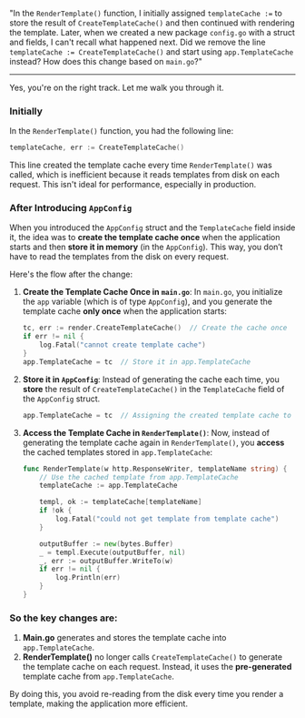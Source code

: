 
"In the `RenderTemplate()` function, I initially assigned `templateCache :=` to store the result of `CreateTemplateCache()` and then continued with rendering the template. Later, when we created a new package `config.go` with a struct and fields, I can't recall what happened next. Did we remove the line `templateCache := CreateTemplateCache()` and start using `app.TemplateCache` instead? How does this change based on `main.go`?"

---

Yes, you're on the right track. Let me walk you through it.

### Initially
In the `RenderTemplate()` function, you had the following line:

```go
templateCache, err := CreateTemplateCache()
```

This line created the template cache every time `RenderTemplate()` was called, which is inefficient because it reads templates from disk on each request. This isn't ideal for performance, especially in production.

### After Introducing `AppConfig`
When you introduced the `AppConfig` struct and the `TemplateCache` field inside it, the idea was to **create the template cache once** when the application starts and then **store it in memory** (in the `AppConfig`). This way, you don’t have to read the templates from the disk on every request.

Here's the flow after the change:

1. **Create the Template Cache Once in `main.go`**:
   In `main.go`, you initialize the `app` variable (which is of type `AppConfig`), and you generate the template cache **only once** when the application starts:
   
   ```go
   tc, err := render.CreateTemplateCache()  // Create the cache once
   if err != nil {
       log.Fatal("cannot create template cache")
   }
   app.TemplateCache = tc  // Store it in app.TemplateCache
   ```

2. **Store it in `AppConfig`**:
   Instead of generating the cache each time, you **store** the result of `CreateTemplateCache()` in the `TemplateCache` field of the `AppConfig` struct.

   ```go
   app.TemplateCache = tc  // Assigning the created template cache to app.TemplateCache
   ```

3. **Access the Template Cache in `RenderTemplate()`**:
   Now, instead of generating the template cache again in `RenderTemplate()`, you **access** the cached templates stored in `app.TemplateCache`:

   ```go
   func RenderTemplate(w http.ResponseWriter, templateName string) {
       // Use the cached template from app.TemplateCache
       templateCache := app.TemplateCache

       templ, ok := templateCache[templateName]
       if !ok {
           log.Fatal("could not get template from template cache")
       }
   
       outputBuffer := new(bytes.Buffer)
       _ = templ.Execute(outputBuffer, nil)
       _, err := outputBuffer.WriteTo(w)
       if err != nil {
           log.Println(err)
       }
   }
   ```

### So the key changes are:
1. **Main.go** generates and stores the template cache into `app.TemplateCache`.
2. **RenderTemplate()** no longer calls `CreateTemplateCache()` to generate the template cache on each request. Instead, it uses the **pre-generated** template cache from `app.TemplateCache`.

By doing this, you avoid re-reading from the disk every time you render a template, making the application more efficient.